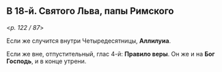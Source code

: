 ## В 18-й. Святого Льва, папы Римского

<*p. 122 / 87*>

Если же случится внутри Четыредесятницы, **Аллилуиа**. 

Если же вне, отпустительный, глас 4-й: **Правило веры**. Он же и на **Бог Господь**, и в конце утрени. 
